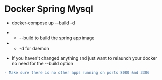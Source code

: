 # Docker Spring Mysql
- docker-compose up --build -d

* * --build to build the spring app image
* * -d for daemon

* If you haven't changed anything and just want to relaunch your docker no need for the --build option

```diff
- Make sure there is no other apps running on ports 8080 &nd 3306